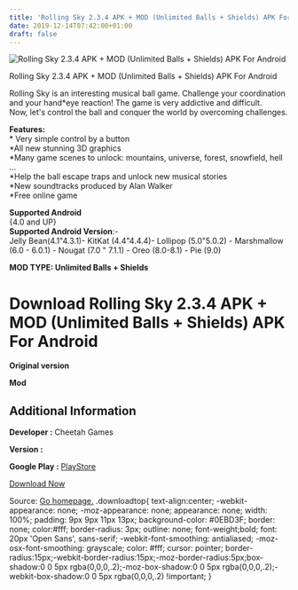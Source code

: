 ```yaml
---
title: 'Rolling Sky 2.3.4 APK + MOD (Unlimited Balls + Shields) APK For Android'
date: 2019-12-14T07:42:00+01:00
draft: false
---
```


![Rolling Sky 2.3.4 APK + MOD (Unlimited Balls + Shields) APK For Android](https://i0.wp.com/apkhome.net/wp-content/uploads/2019/11/Rolling-Sky-1.png "Rolling Sky 2.3.4 APK + MOD (Unlimited Balls + Shields) APK For Android")

  

Rolling Sky 2.3.4 APK + MOD (Unlimited Balls + Shields) APK For Android

Rolling Sky is an interesting musical ball game. Challenge your coordination and your hand\*eye reaction! The game is very addictive and difficult.  
Now, let's control the ball and conquer the world by overcoming challenges.

**Features:**  
\* Very simple control by a button  
\*All new stunning 3D graphics  
\*Many game scenes to unlock: mountains, universe, forest, snowfield, hell ...  
\*Help the ball escape traps and unlock new musical stories  
\*New soundtracks produced by Alan Walker  
\*Free online game

**Supported Android**  
{4.0 and UP}  
**Supported Android Version**:-  
Jelly Bean(4.1"4.3.1)- KitKat (4.4"4.4.4)- Lollipop (5.0"5.0.2) - Marshmallow (6.0 - 6.0.1) - Nougat (7.0 " 7.1.1) - Oreo (8.0-8.1) - Pie (9.0)

**MOD TYPE: Unlimited Balls + Shields**

Download Rolling Sky 2.3.4 APK + MOD (Unlimited Balls + Shields) APK For Android
================================================================================

**Original version**

**Mod**

Additional Information
----------------------

**Developer :** Cheetah Games

**Version :**

**Google Play :** [PlayStore](https://play.google.com/store/apps/details?id=com.turbochilli.rollingsky)

  

[Download Now](https://store4app.co/post/rolling-sky-2-3-4-apk-mod-unlimited-balls-shields-apk-for-android_1574788418)

  
Source: [Go homepage.](https://store4app.co/post/rolling-sky-2-3-4-apk-mod-unlimited-balls-shields-apk-for-android_1574788418) .downloadtop{ text-align:center; -webkit-appearance: none; -moz-appearance: none; appearance: none; width: 100%; padding: 9px 9px 11px 13px; background-color: #0EBD3F; border: none; color:#fff; border-radius: 3px; outline: none; font-weight;bold; font: 20px 'Open Sans', sans-serif; -webkit-font-smoothing: antialiased; -moz-osx-font-smoothing: grayscale; color: #fff; cursor: pointer; border-radius:15px;-webkit-border-radius:15px;-moz-border-radius:5px;box-shadow:0 0 5px rgba(0,0,0,.2);-moz-box-shadow:0 0 5px rgba(0,0,0,.2);-webkit-box-shadow:0 0 5px rgba(0,0,0,.2) !important; }